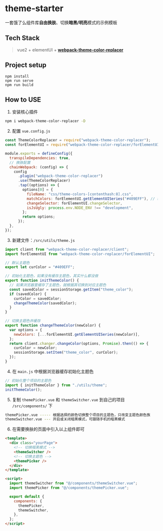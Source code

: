 # theme-starter

一套饿了么组件库**自由换肤**、切换**暗黑/明亮**模式的示例模板

## Tech Stack

> vue2 + elementUI + [**webpack-theme-color-replacer**](https://github.com/hzsrc/webpack-theme-color-replacer)

## Project setup

```
npm install
npm run serve
npm run build
```

## How to USE

1. 安装核心插件

```sh
npm i webpack-theme-color-replacer -D
```

2. 配置 `vue.config.js`

```js
const ThemeColorReplacer = require("webpack-theme-color-replacer");
const forElementUI = require("webpack-theme-color-replacer/forElementUI");

module.exports = defineConfig({
  transpileDependencies: true,
  // 换肤配置
  chainWebpack: (config) => {
    config
      .plugin("webpack-theme-color-replacer")
      .use(ThemeColorReplacer)
      .tap((options) => {
        options[0] = {
          fileName: "css/theme-colors-[contenthash:8].css",
          matchColors: forElementUI.getElementUISeries("#409EFF"), // 根据默认主题色生成从深到浅一系列色值
          changeSelector: forElementUI.changeSelector,
          isJsUgly: process.env.NODE_ENV !== "development",
        };
        return options;
      });
  },
});
```

3. 新建文件：`/src/utils/theme.js`

```js
import client from "webpack-theme-color-replacer/client";
import forElementUI from "webpack-theme-color-replacer/forElementUI";

// 默认主题色
export let curColor = "#409EFF";

// 初始化主题色，如果没有缓存主题色，其实什么都没做
export function initThemeColor() {
  // 如果浏览器里缓存了主题色，就根据其切换到对应主题色
  const savedColor = sessionStorage.getItem("theme_color");
  if (savedColor) {
    curColor = savedColor;
    changeThemeColor(savedColor);
  }
}

// 切换主题色并缓存
export function changeThemeColor(newColor) {
  var options = {
    newColors: [...forElementUI.getElementUISeries(newColor)],
  };
  return client.changer.changeColor(options, Promise).then(() => {
    curColor = newColor;
    sessionStorage.setItem("theme_color", curColor);
  });
}
```

4. 在 `main.js` 中根据浏览器缓存初始化主题色

```js
// 初始化整个项目的主题色
import { initThemeColor } from "./utils/theme";
initThemeColor();
```

5. 复制 `themePicker.vue` 和 `themeSwitcher.vue` 到自己的项目 `/src/components/` 下

```sh
themePicker.vue ----- 根据选择的颜色切换整个项目的主题色，只改变主题色颜色族
themeSwitcher.vue --- 开启或关闭暗黑模式，可跟随手机的暗黑模式
```

6. 在需要换肤的页面中引入以上组件即可

```html
<template>
  <div class="yourPage">
    <!-- 切换暗黑模式 -->
    <themeSwitcher />
    <!-- 切换主题色 -->
    <themePicker />
  </div>
</template>

<script>
  import themeSwitcher from "@/components/themeSwitcher.vue";
  import themePicker from "@/components/themePicker.vue";

  export default {
    components: {
      themePicker,
      themeSwitcher,
    },
  };
</script>
```
